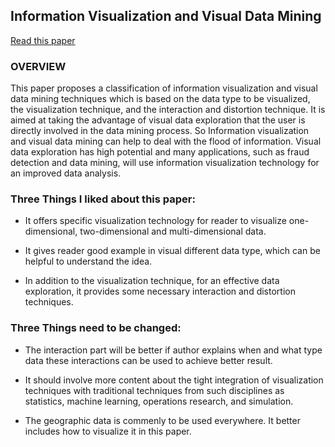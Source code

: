 ## Information Visualization and Visual Data Mining
[Read this paper](https://pdfs.semanticscholar.org/9980/e76a207f49c6e12b7bd2dddb978cefe5a608.pdf)

### OVERVIEW
This paper proposes a classification of information visualization and visual data mining techniques which is based on the data type to be visualized, the visualization technique, and the interaction and distortion technique. It is aimed at taking the advantage of visual data exploration that the user is directly involved in the data mining process. So Information visualization and visual data mining can help to deal with the flood of information. Visual data exploration has high potential and many applications, such as fraud detection and data mining, will use information visualization technology for an improved data analysis.



### Three Things I liked about this paper:
* It offers specific visualization technology for reader to visualize one-dimensional, two-dimensional and multi-dimensional data.

* It gives reader good example in visual different data type, which can be helpful to understand the idea.

* In addition to the visualization technique, for an effective data exploration, it provides some necessary interaction and distortion techniques.

### Three Things need to be changed:
* The interaction part will be better if author explains when and what type data these interactions can be used to achieve better result.

* It should involve more content about the tight integration of visualization techniques with traditional techniques from such disciplines as statistics, machine learning, operations research, and simulation.

* The geographic data is commenly to be used everywhere. It better includes how to visualize it in this paper.
